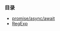 ### 目录
- [promise/async/await](https://github.com/guimeisang/DeepLearning/tree/master/Javascript/promise%26%26async)
- [RegExp](https://github.com/guimeisang/DeepLearning/tree/master/Javascript/RegExp)